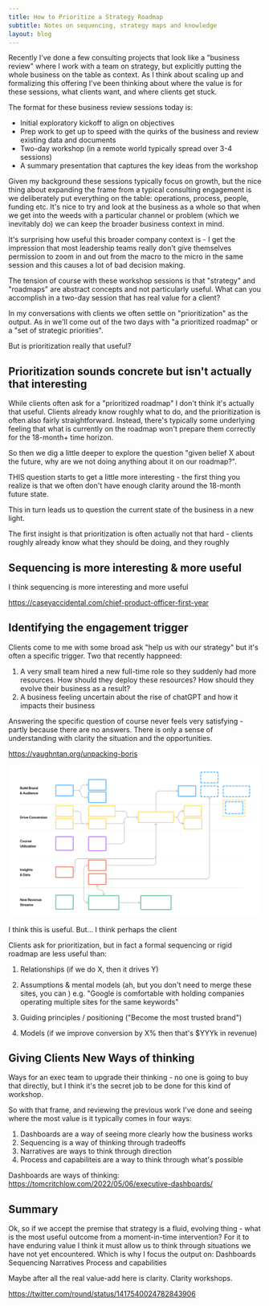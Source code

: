 ```yaml
---
title: How to Prioritize a Strategy Roadmap
subtitle: Notes on sequencing, strategy maps and knowledge
layout: blog
---
```


Recently I've done a few consulting projects that look like a "business review" where I work with a team on strategy, but explicitly putting the whole business on the table as context. As I think about scaling up and formalizing this offering I've been thinking about where the value is for these sessions, what clients want, and where clients get stuck.

The format for these business review sessions today is:
- Initial exploratory kickoff to align on objectives
- Prep work to get up to speed with the quirks of the business and review existing data and documents
- Two-day workshop (in a remote world typically spread over 3-4 sessions)
- A summary presentation that captures the key ideas from the workshop

Given my background these sessions typically focus on growth, but the nice thing about expanding the frame from a typical consulting engagement is we deliberately put everything on the table: operations, process, people, funding etc. It's nice to try and look at the business as a whole so that when we get into the weeds with a particular channel or problem (which we inevitably do) we can keep the broader business context in mind.

It's surprising how useful this broader company context is - I get the impression that most leadership teams really don't give themselves permission to zoom in and out from the macro to the micro in the same session and this causes a lot of bad decision making.

The tension of course with these workshop sessions is that "strategy" and "roadmaps" are abstract concepts and not particularly useful. What can you accomplish in a two-day session that has real value for a client?

In my conversations with clients we often settle on "prioritization" as the output. As in we'll come out of the two days with "a prioritized roadmap" or a "set of strategic priorities".

But is prioritization really that useful?

## Prioritization sounds concrete but isn't actually that interesting

While clients often ask for a "prioritized roadmap" I don't think it's actually that useful. Clients already know roughly what to do, and the prioritization is often also fairly straightforward. Instead, there's typically some underlying feeling that what is currently on the roadmap won't prepare them correctly for the 18-month+ time horizon.

So then we dig a little deeper to explore the question "given belief X about the future, why are we not doing anything about it on our roadmap?".

THIS question starts to get a little more interesting - the first thing you realize is that we often don't have enough clarity around the 18-month future state. 

This in turn leads us to question the current state of the business in a new light. 

The first insight is that prioritization is often actually not that hard - clients roughly already know what they should be doing, and they roughly 

## Sequencing is more interesting & more useful

I think sequencing is more interesting and more useful 

https://caseyaccidental.com/chief-product-officer-first-year

## Identifying the engagement trigger

Clients come to me with some broad ask "help us with our strategy" but it's often a specific trigger. Two that recently happneed:

1. A very small team hired a new full-time role so they suddenly had more resources. How should they deploy these resources? How should they evolve their business as a result?
2. A business feeling uncertain about the rise of chatGPT and how it impacts their business

Answering the specific question of course never feels very satisfying - partly because there are no answers. There is only a sense of understanding with clarity the situation and the opportunities.



https://vaughntan.org/unpacking-boris




![](/images/strategy-roadmap.png)


I think this is useful. But... I think perhaps the client 

Clients ask for prioritization, but in fact a formal sequencing or rigid roadmap are less useful than:

1. Relationships (if we do X, then it drives Y)

2. Assumptions & mental models (ah, but you don't need to merge these sites, you can )
e.g. "Google is comfortable with holding companies operating multiple sites for the same keywords"

3. Guiding principles / positioning ("Become the most trusted brand")

4. Models (if we improve conversion by X% then that's $YYYk in revenue)

## Giving Clients New Ways of thinking

Ways for an exec team to upgrade their thinking - no one is going to buy that directly, but I think it's the secret job to be done for this kind of workshop.

So with that frame, and reviewing the previous work I've done and seeing where the most value is it typically comes in four ways:

1. Dashboards are a way of seeing more clearly how the business works
2. Sequencing is a way of thinking through tradeoffs
3. Narratives are ways to think through direction
4. Process and capabiliteis are a way to think through what's possible



Dashboards are ways of thinking: https://tomcritchlow.com/2022/05/06/executive-dashboards/


## Summary

Ok, so if we accept the premise that strategy is a fluid, evolving thing - what is the most useful outcome from a moment-in-time intervention? For it to have enduring value I think it must allow us to think through situations we have not yet encountered. Which is why I focus the output on:
Dashboards
Sequencing
Narratives
Process and capabilities


Maybe after all the real value-add here is clarity. Clarity workshops. 

https://twitter.com/round/status/1417540024782843906